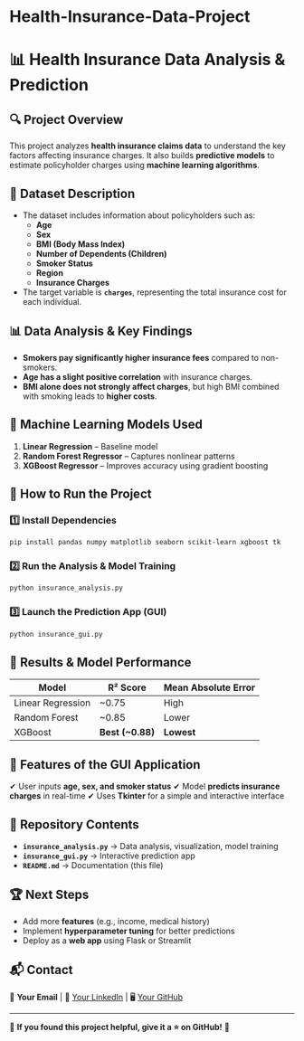 # Health-Insurance-Data-Project

# 📊 Health Insurance Data Analysis & Prediction

## 🔍 Project Overview
This project analyzes **health insurance claims data** to understand the key factors affecting insurance charges. It also builds **predictive models** to estimate policyholder charges using **machine learning algorithms**.

## 📂 Dataset Description
- The dataset includes information about policyholders such as:
  - **Age**
  - **Sex**
  - **BMI (Body Mass Index)**
  - **Number of Dependents (Children)**
  - **Smoker Status**
  - **Region**
  - **Insurance Charges**
- The target variable is **`charges`**, representing the total insurance cost for each individual.

## 📊 Data Analysis & Key Findings
- **Smokers pay significantly higher insurance fees** compared to non-smokers.
- **Age has a slight positive correlation** with insurance charges.
- **BMI alone does not strongly affect charges**, but high BMI combined with smoking leads to **higher costs**.

## 🤖 Machine Learning Models Used
1. **Linear Regression** – Baseline model
2. **Random Forest Regressor** – Captures nonlinear patterns
3. **XGBoost Regressor** – Improves accuracy using gradient boosting

## 🚀 How to Run the Project
### 1️⃣ Install Dependencies
```bash
pip install pandas numpy matplotlib seaborn scikit-learn xgboost tk
```

### 2️⃣ Run the Analysis & Model Training
```bash
python insurance_analysis.py
```

### 3️⃣ Launch the Prediction App (GUI)
```bash
python insurance_gui.py
```

## 🎯 Results & Model Performance
| Model | R² Score | Mean Absolute Error |
|--------|---------|----------------------|
| Linear Regression | ~0.75 | High |
| Random Forest | ~0.85 | Lower |
| XGBoost | **Best (~0.88)** | **Lowest** |

## 📌 Features of the GUI Application
✔ User inputs **age, sex, and smoker status**
✔ Model **predicts insurance charges** in real-time
✔ Uses **Tkinter** for a simple and interactive interface

## 📎 Repository Contents
- **`insurance_analysis.py`** → Data analysis, visualization, model training
- **`insurance_gui.py`** → Interactive prediction app
- **`README.md`** → Documentation (this file)

## 🏆 Next Steps
- Add more **features** (e.g., income, medical history)
- Implement **hyperparameter tuning** for better predictions
- Deploy as a **web app** using Flask or Streamlit

## 📬 Contact
📧 **Your Email** | 🔗 [Your LinkedIn](#) | 🖥️ [Your GitHub](#)

---
🌟 **If you found this project helpful, give it a ⭐ on GitHub!** 🚀
